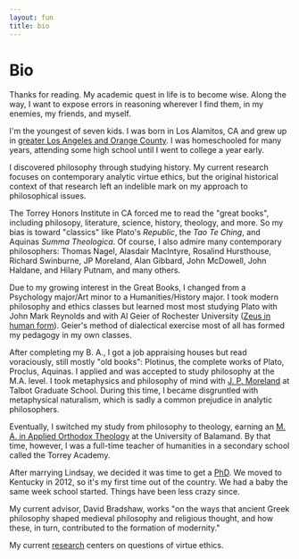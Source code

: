 ```yaml
---
layout: fun
title: bio
---
```


# Bio #

Thanks for reading. My academic quest in life is to become wise. Along the way, I want to expose errors in reasoning wherever I find them, in my enemies, my friends, and myself. 

I'm the youngest of seven kids. I was born in Los Alamitos, CA and grew up in [greater Los Angeles and Orange County](https://screen.yahoo.com/californians-drama-off-405-000000032.html). I was homeschooled for many years, attending some high school until I went to college a year early. 
 
I discovered philosophy through studying history. My current research focuses on contemporary analytic virtue ethics, but the original historical context of that research left an indelible mark on my approach to philosophical issues. 

The Torrey Honors Institute in CA forced me to read the "great books", including philosopy, literature, science, history, theology, and more. So my bias is toward "classics" like Plato's *Republic*, the *Tao Te Ching*, and Aquinas *Summa Theologica*. Of course, I also admire many contemporary philosophers: Thomas Nagel, Alasdair MacIntyre, Rosalind Hursthouse, Richard Swinburne, JP Moreland, Alan Gibbard, John McDowell, John Haldane, and Hilary Putnam, and many others.

Due to my growing interest in the Great Books, I changed from a Psychology major/Art minor to a Humanities/History major. I took modern philosophy and ethics classes but learned most most studying Plato with John Mark Reynolds and with Al Geier of Rochester University ([Zeus in human form](http://www.ratemyprofessors.com/ShowRatings.jsp?tid=190830)). Geier's method of dialectical exercise most of all has formed my pedagogy in my own classes. 

After completing my B. A., I got a job appraising houses but read voraciously, still mostly "old books": Plotinus, the complete works of Plato, Proclus, Aquinas. I applied and was accepted to study philosophy at the M.A. level. I took metaphysics and philosophy of mind with [J. P. Moreland](http://www.jpmoreland.com/) at Talbot Graduate School. During this time, I became disgruntled with metaphysical naturalism, which is sadly a common prejudice in analytic philosophers.

Eventually, I switched my study from philosophy to theology, earning an [M. A. in Applied Orthodox Theology](http://www.antiochian.org/studies/st-stephens-ma-program) at the University of Balamand.  By that time, however, I was a full-time teacher of humanities in a secondary school called the Torrey Academy. 
 
After marrying Lindsay, we decided it was time to get a [PhD](http://keithbuhler.github.io/fun/phd). We moved to Kentucky in 2012, so it's my first time out of the country. We had a baby the same week school started. Things have been less crazy since. 
 
My current advisor, David Bradshaw, works "on the ways that ancient Greek philosophy shaped medieval philosophy and religious thought, and how these, in turn, contributed to the formation of modernity." 

My current [research](/research) centers on questions of virtue ethics. 
